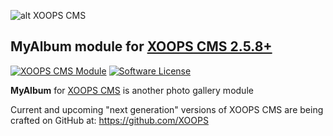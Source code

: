 ![alt XOOPS CMS](https://xoops.org/images/logoXoops4GithubRepository.png)
## MyAlbum module for  [XOOPS CMS 2.5.8+](https://xoops.org)
[![XOOPS CMS Module](https://img.shields.io/badge/XOOPS%20CMS-Module-blue.svg)](https://xoops.org)
[![Software License](https://img.shields.io/badge/license-GPL-brightgreen.svg?style=flat)](http://www.gnu.org/licenses/gpl-2.0.html)

**MyAlbum** for [XOOPS CMS](https://xoops.org) is another photo gallery module

Current and upcoming "next generation" versions of XOOPS CMS are being crafted on GitHub at: https://github.com/XOOPS
